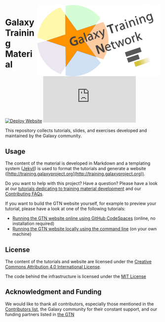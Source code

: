 <img src="./shared/images/GTNLogo1000.png" alt="GTN logo, a star on a coloured circle with the text Galaxy Training Network at an upward angle." width="400"  align="right" />

# Galaxy Training Material 
[![Deploy Website](https://github.com/galaxyproject/training-material/actions/workflows/deploy.yml/badge.svg)](https://github.com/galaxyproject/training-material/actions/workflows/deploy.yml) ![Matrix](https://img.shields.io/matrix/gtn:matrix.org)


This repository collects tutorials, slides, and exercises developed and maintained by the Galaxy community.

## Usage

The content of the material is developed in Markdown and a templating system ([Jekyll](http://jekyllrb.com/)) is used to format the tutorials and generate a website ([http://training.galaxyproject.org](http://training.galaxyproject.org)).

Do you want to help with this project? Have a question? Please have a look at our [tutorials dedicating to training material development](https://training.galaxyproject.org/training-material/topics/contributing) and our [Contributing FAQs](https://training.galaxyproject.org/training-material/faqs/gtn/#contributors).

If you want to build the GTN website yourself, for example to preview your tutorial, please have a look at one of the following tutorials:
- [Running the GTN website online using GitHub CodeSpaces](https://training.galaxyproject.org/training-material/topics/contributing/tutorials/running-codespaces/tutorial.html) (online, no installation required)
- [Running the GTN website locally using the command line](https://training.galaxyproject.org/training-material/topics/contributing/tutorials/running-jekyll/tutorial.html) (on your own machine)

## License

The content of the tutorials and website are licensed under the [Creative Commons Attribution 4.0 International License](https://creativecommons.org/licenses/by/4.0).

The code behind the infrastructure is licensed under the [MIT License](LICENSE.md)

## Acknowledgment and Funding

We would like to thank all contributors, especially those mentioned in the [Contributors list](https://training.galaxyproject.org/training-material/hall-of-fame), the Galaxy community for their constant support, and our funding partners listed in [the GTN](https://training.galaxyproject.org/#acknowledgment-and-funding)
